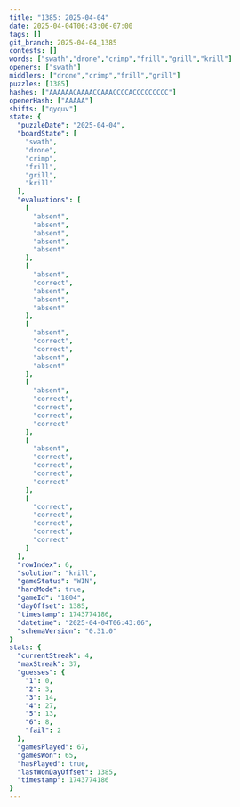 ```yaml
---
title: "1385: 2025-04-04"
date: 2025-04-04T06:43:06-07:00
tags: []
git_branch: 2025-04-04_1385
contests: []
words: ["swath","drone","crimp","frill","grill","krill"]
openers: ["swath"]
middlers: ["drone","crimp","frill","grill"]
puzzles: [1385]
hashes: ["AAAAAACAAAACCAAACCCCACCCCCCCCC"]
openerHash: ["AAAAA"]
shifts: ["qyquv"]
state: {
  "puzzleDate": "2025-04-04",
  "boardState": [
    "swath",
    "drone",
    "crimp",
    "frill",
    "grill",
    "krill"
  ],
  "evaluations": [
    [
      "absent",
      "absent",
      "absent",
      "absent",
      "absent"
    ],
    [
      "absent",
      "correct",
      "absent",
      "absent",
      "absent"
    ],
    [
      "absent",
      "correct",
      "correct",
      "absent",
      "absent"
    ],
    [
      "absent",
      "correct",
      "correct",
      "correct",
      "correct"
    ],
    [
      "absent",
      "correct",
      "correct",
      "correct",
      "correct"
    ],
    [
      "correct",
      "correct",
      "correct",
      "correct",
      "correct"
    ]
  ],
  "rowIndex": 6,
  "solution": "krill",
  "gameStatus": "WIN",
  "hardMode": true,
  "gameId": "1804",
  "dayOffset": 1385,
  "timestamp": 1743774186,
  "datetime": "2025-04-04T06:43:06",
  "schemaVersion": "0.31.0"
}
stats: {
  "currentStreak": 4,
  "maxStreak": 37,
  "guesses": {
    "1": 0,
    "2": 3,
    "3": 14,
    "4": 27,
    "5": 13,
    "6": 8,
    "fail": 2
  },
  "gamesPlayed": 67,
  "gamesWon": 65,
  "hasPlayed": true,
  "lastWonDayOffset": 1385,
  "timestamp": 1743774186
}
---
```

<!-- more -->
